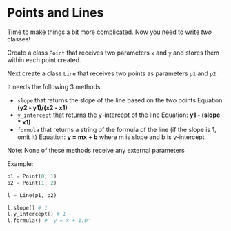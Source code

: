 # Points and Lines

Time to make things a bit more complicated. Now you need to write _two_ classes!

Create a class `Point` that receives two parameters `x` and `y` and stores them within each point created.

Next create a class `Line` that receives two points as parameters `p1` and `p2`.

It needs the following 3 methods:
* `slope` that returns the slope of the line based on the two points 
    Equation: **(y2 - y1)/(x2 - x1)**
* `y_intercept` that returns the y-intercept of the line
    Equation: **y1 - (slope * x1)**
* `formula` that returns a string of the formula of the line (if the slope is 1, omit it)
    Equation: **y = mx + b** where m is slope and b is y-intercept

Note: None of these methods receive any external parameters

Example:

```python
p1 = Point(0, 1)
p2 = Point(1, 2)

l = Line(p1, p2)

l.slope() # 1
l.y_intercept() # 1
l.formula() # 'y = x + 1.0'
```